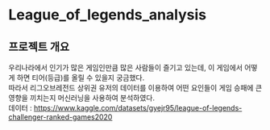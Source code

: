 # League_of_legends_analysis

## 프로젝트 개요
우리나라에서 인기가 많은 게임인만큼 많은 사람들이 즐기고 있는데, 이 게임에서 어떻게 하면 티어(등급)를 올릴 수 있을지 궁금했다.<br>
따라서 리그오브레전드 상위권 유저의 데이터를 이용하여 어떤 요인들이 게임 승패에 큰 영향을 끼치는지 머신러닝을 사용하여 분석하였다. <br/>
데이터 : <https://www.kaggle.com/datasets/gyejr95/league-of-legends-challenger-ranked-games2020>
